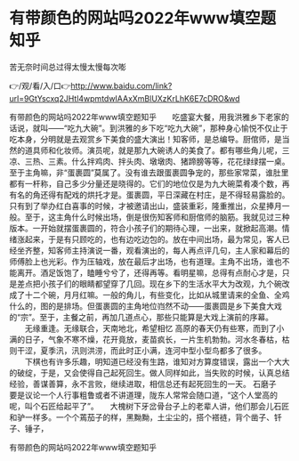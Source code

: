 # 有带颜色的网站吗2022年www填空题知乎
苦无奈时间总过得太慢太慢每次嘭

👉/观/看/入/口👉http://www.baidu.com/link?url=9GtYscxq2JHtl4wpmtdwIAAxXmBlUXzKrLhK6E7cDRO&wd

有带颜色的网站吗2022年www填空题知乎　　吃盛宴大餐，用我洪雅乡下老家的话说，就叫——“吃九大碗”。到洪雅的乡下吃“吃九大碗”，那种身心愉悦不仅止于吃本身，分明就是去观赏乡下美食的盛大演出！知客师，是总编导。厨倌师，是当然的道具师和化妆师。演员呢，就是那九大碗诱人的美食了。都有哪些角儿呢，三凉、三热、三素。什么拌鸡肉、拌头肉、墩墩肉、猪蹄膀等等，花花绿绿摆一桌。至于主角嘛，非“蛋裹圆”莫属了。没有谁去跟蛋裹圆争宠的，那些家常菜，谁肚里都有一杆称，自己多少分量还是晓得的。它们的地位仅是为九大碗菜肴凑个数，再有名的角还得有配戏的烘托才是。蛋裹圆，平日深藏在村庄，是不得轻易露脸的。只有到了举办红白喜事的时候，才被邀请出山，盛装重彩，隆重推出，众星捧月一般。至于，这主角什么时候出场，倒是很伤知客师和厨倌师的脑筋。我就见过三种版本。一开始就摆蛋裹圆的，符合小孩子们的期待心理，一出来，就掀起高潮。情绪涨起来，于是有只顾吃的，也有边吃边包的。放在中间出场，最为常见，客人已经坐齐整，知客师主持演说一番，观看演出的，每人再点评几句，主人家和幕后的师傅脸上也光彩。作为压轴戏，放在最后才出场，也有道理。主角不出场，谁也不能离开。酒足饭饱了，瞌睡兮兮了，还得再等。看明星嘛，总得有点耐心才是，只是差点把小孩子们的眼睛都望穿了几回。现在乡下的生活水平大为改观，九个碗改成了十二个碗，月月红嘛。一般的角儿，有些变化，比如从城里请来的全鱼、全鸡什么的，图的是排场。但蛋裹圆的主角地位岿然不动——蛋裹圆是乡下美食大戏的“宗”。至于，主餐之前，再加几道点心，那些只能算是大戏上演前的序幕。
　　无缘重逢。无缘联合，天南地北，希望相忆
高原的春天仍有些寒，而到了小满的日子，气象不寒不燥，花开竟放，麦苗疯长，一片生机勃勃。河水冬春枯，枯则干涩，夏季汛，汛则洪涝，而此时正小满，连河中型小型鸟都多了很多。
　　下棋也有许多乐趣，明知道已经没有生路，谁知对方算度错误，露出一个大大的破绽，于是，又会使得自己起死回生。做人同样如此，当失败的时候，认真总结经验，善谋善算，永不言败，继续进取，相信总还有起死回生的一天。
石磨子　　要是议论一个人行事粗鲁或者不讲道理，陇东人常常会随口道，“这个人堂高的呢，叫个石匠给起平了”。　　大槐树下牙岔骨台子上的老辈人讲，他们那会儿石匠和驴一样多。一个个蔫茄子的样，黑黝黝，土尘尘的，搭个褡裢，背个凿子、钎子、锤子，

有带颜色的网站吗2022年www填空题知乎
